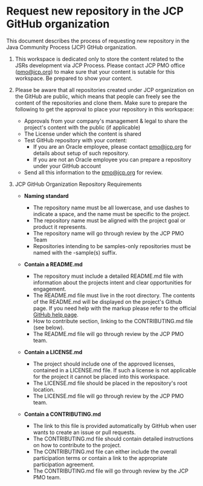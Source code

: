 # Request new repository in the JCP GitHub organization

This document describes the process of requesting new repository in the Java Community Process (JCP) GtHub organization.

1. This workspace is dedicated only to store the content related to the JSRs development via JCP Process.
Please contact JCP PMO office (pmo@jcp.org) to make sure that your content is sutable for this workspace. Be prepared to show your content.

2. Please be aware that all repositories created under JCP organization on the GitHub are public, which means that people can freely see the content of the repositories
and clone them. Make sure to prepare the following to get the approval to place your repository in this workspace:

   * Approvals from your company's management & legal to share the project's content with the public (if applicable)
   * The License under which the content is shared
   * Test GitHub repository with your content:
      * If you are an Oracle employee, please contact pmo@jcp.org for details about setup of such repository. 
      * If you are not an Oracle employee you can prepare a repository under your GitHub account
   * Send all this information to the pmo@jcp.org for review.


3. JCP GitHub Organization Repository Requirements

   * __Naming standard__

      * The repository name must be all lowercase, and use dashes to indicate a space, and the name must be specific to the project.
      * The repository name must be aligned with the project goal or product it represents.
      * The repository name will go through review by the JCP PMO Team
      * Repositories intending to be samples-only repositories must be named with the -sample(s) suffix.


   * __Contain a README.md__

      * The repository must include a detailed README.md file with information about the projects intent and clear opportunities for engagement.
      * The README.md file must live in the root directory. The contents of the README.md will be displayed on the project's Github page.
        If you need help with the markup please refer to the official [GitHub help page](https://guides.github.com/features/mastering-markdown/).
      * How to contribute section, linking to the CONTRIBUTING.md file (see below).
      * The README.md file will go through review by the JCP PMO team.

   * __Contain a LICENSE.md__
  
      * The project should include one of the approved licenses, contained in a LICENSE.md file. If such a license is not applicable for the project it cannot be placed into this workspace.
      * The LICENSE.md file should be placed in the repository's root location.
      * The LICENSE.md file will go through review by the JCP PMO team.

   * __Contain a CONTRIBUTING.md__

      * The link to this file is provided automatically by GitHub when user wants to create an issue or pull requests.
      * The CONTRIBUTING.md file should contain detailed instructions on how to contribute to the project.
      * The CONTRIBUTING.md file can either include the overall participation terms or contain a link to the appropriate participation agreement.
      * The CONTRIBUTING.md file will go through review by the JCP PMO team.
